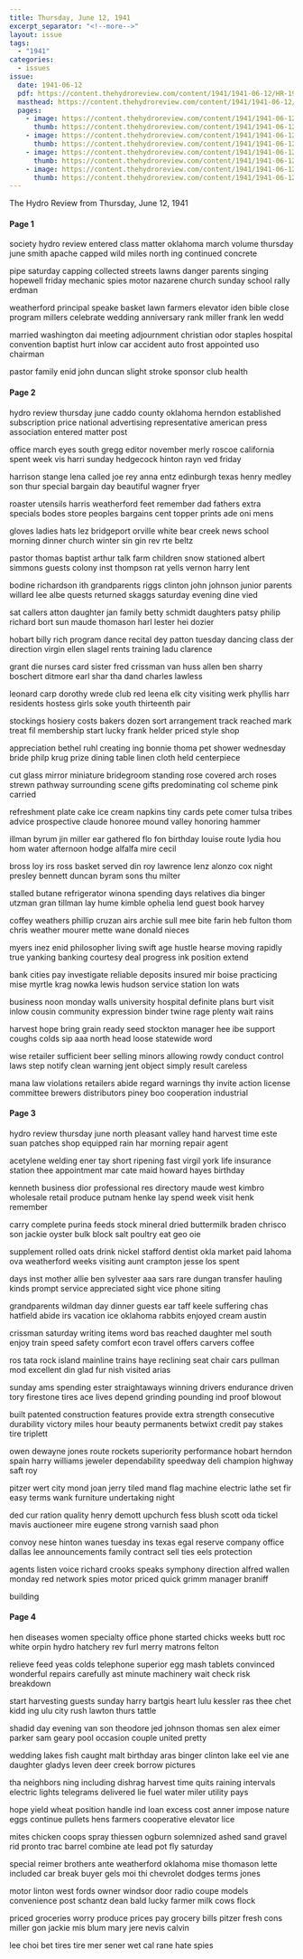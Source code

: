```yaml
---
title: Thursday, June 12, 1941
excerpt_separator: "<!--more-->"
layout: issue
tags:
  - "1941"
categories:
  - issues
issue:
  date: 1941-06-12
  pdf: https://content.thehydroreview.com/content/1941/1941-06-12/HR-1941-06-12.pdf
  masthead: https://content.thehydroreview.com/content/1941/1941-06-12/masthead/HR-1941-06-12.jpg
  pages:
    - image: https://content.thehydroreview.com/content/1941/1941-06-12/medium/HR-1941-06-12-01.jpg
      thumb: https://content.thehydroreview.com/content/1941/1941-06-12/thumbnails/HR-1941-06-12-01.jpg
    - image: https://content.thehydroreview.com/content/1941/1941-06-12/medium/HR-1941-06-12-02.jpg
      thumb: https://content.thehydroreview.com/content/1941/1941-06-12/thumbnails/HR-1941-06-12-02.jpg
    - image: https://content.thehydroreview.com/content/1941/1941-06-12/medium/HR-1941-06-12-03.jpg
      thumb: https://content.thehydroreview.com/content/1941/1941-06-12/thumbnails/HR-1941-06-12-03.jpg
    - image: https://content.thehydroreview.com/content/1941/1941-06-12/medium/HR-1941-06-12-04.jpg
      thumb: https://content.thehydroreview.com/content/1941/1941-06-12/thumbnails/HR-1941-06-12-04.jpg
---
```


The Hydro Review from Thursday, June 12, 1941

<!--more-->

<h4>Page 1</h4>
<p>society hydro review entered class matter oklahoma march volume thursday june smith apache capped wild miles north ing continued concrete</p>
<p>pipe saturday capping collected streets lawns danger parents singing hopewell friday mechanic spies motor nazarene church sunday school rally erdman</p>
<p>weatherford principal speake basket lawn farmers elevator iden bible close program millers celebrate wedding anniversary rank miller frank len wedd</p>
<p>married washington dai meeting adjournment christian odor staples hospital convention baptist hurt inlow car accident auto frost appointed uso chairman</p>
<p>pastor family enid john duncan slight stroke sponsor club health</p>
<h4>Page 2</h4>
<p>hydro review thursday june caddo county oklahoma herndon established subscription price national advertising representative american press association entered matter post</p>
<p>office march eyes south gregg editor november merly roscoe california spent week vis harri sunday hedgecock hinton rayn ved friday</p>
<p>harrison stange lena called joe rey anna entz edinburgh texas henry medley son thur special bargain day beautiful wagner fryer</p>
<p>roaster utensils harris weatherford feet remember dad fathers extra specials bodes store peoples bargains cent topper prints ade oni mens</p>
<p>gloves ladies hats lez bridgeport orville white bear creek news school morning dinner church winter sin gin rev rte beltz</p>
<p>pastor thomas baptist arthur talk farm children snow stationed albert simmons guests colony inst thompson rat yells vernon harry lent</p>
<p>bodine richardson ith grandparents riggs clinton john johnson junior parents willard lee albe quests returned skaggs saturday evening dine vied</p>
<p>sat callers atton daughter jan family betty schmidt daughters patsy philip richard bort sun maude thomason harl lester hei dozier</p>
<p>hobart billy rich program dance recital dey patton tuesday dancing class der direction virgin ellen slagel rents training ladu clarence</p>
<p>grant die nurses card sister fred crissman van huss allen ben sharry boschert ditmore earl shar tha dand charles lawless</p>
<p>leonard carp dorothy wrede club red leena elk city visiting werk phyllis harr residents hostess girls soke youth thirteenth pair</p>
<p>stockings hosiery costs bakers dozen sort arrangement track reached mark treat fil membership start lucky frank helder priced style shop</p>
<p>appreciation bethel ruhl creating ing bonnie thoma pet shower wednesday bride philp krug prize dining table linen cloth held centerpiece</p>
<p>cut glass mirror miniature bridegroom standing rose covered arch roses strewn pathway surrounding scene gifts predominating col scheme pink carried</p>
<p>refreshment plate cake ice cream napkins tiny cards pete comer tulsa tribes advice prospective claude honoree mound valley honoring hammer</p>
<p>illman byrum jin miller ear gathered flo fon birthday louise route lydia hou hom water afternoon hodge alfalfa mire cecil</p>
<p>bross loy irs ross basket served din roy lawrence lenz alonzo cox night presley bennett duncan byram sons thu milter</p>
<p>stalled butane refrigerator winona spending days relatives dia binger utzman gran tillman lay hume kimble ophelia lend guest book harvey</p>
<p>coffey weathers phillip cruzan airs archie sull mee bite farin heb fulton thom chris weather mourer mette wane donald nieces</p>
<p>myers inez enid philosopher living swift age hustle hearse moving rapidly true yanking banking courtesy deal progress ink position extend</p>
<p>bank cities pay investigate reliable deposits insured mir boise practicing mise myrtle krag nowka lewis hudson service station lon wats</p>
<p>business noon monday walls university hospital definite plans burt visit inlow cousin community expression binder twine rage plenty wait rains</p>
<p>harvest hope bring grain ready seed stockton manager hee ibe support coughs colds sip aaa north head loose statewide word</p>
<p>wise retailer sufficient beer selling minors allowing rowdy conduct control laws step notify clean warning jent object simply result careless</p>
<p>mana law violations retailers abide regard warnings thy invite action license committee brewers distributors piney boo cooperation industrial</p>
<h4>Page 3</h4>
<p>hydro review thursday june north pleasant valley hand harvest time este suan patches shop equipped rain har morning repair agent</p>
<p>acetylene welding ener tay short ripening fast virgil york life insurance station thee appointment mar cate maid howard hayes birthday</p>
<p>kenneth business dior professional res directory maude west kimbro wholesale retail produce putnam henke lay spend week visit henk remember</p>
<p>carry complete purina feeds stock mineral dried buttermilk braden chrisco son jackie oyster bulk block salt poultry eat geo oie</p>
<p>supplement rolled oats drink nickel stafford dentist okla market paid lahoma ova weatherford weeks visiting aunt crampton jesse los spent</p>
<p>days inst mother allie ben sylvester aaa sars rare dungan transfer hauling kinds prompt service appreciated sight vice phone siting</p>
<p>grandparents wildman day dinner guests ear taff keele suffering chas hatfield abide irs vacation ice oklahoma rabbits enjoyed cream austin</p>
<p>crissman saturday writing items word bas reached daughter mel south enjoy train speed safety comfort econ travel offers carvers coffee</p>
<p>ros tata rock island mainline trains haye reclining seat chair cars pullman mod excellent din glad fur nish visited arias</p>
<p>sunday ams spending ester straightaways winning drivers endurance driven tory firestone tires ace lives depend grinding pounding ind proof blowout</p>
<p>built patented construction features provide extra strength consecutive durability victory miles hour beauty permanents betwixt credit pay stakes tire triplett</p>
<p>owen dewayne jones route rockets superiority performance hobart herndon spain harry williams jeweler dependability speedway deli champion highway saft roy</p>
<p>pitzer wert city mond joan jerry tiled mand flag machine electric lathe set fir easy terms wank furniture undertaking night</p>
<p>ded cur ration quality henry demott upchurch fess blush scott oda tickel mavis auctioneer mire eugene strong varnish saad phon</p>
<p>convoy nese hinton wanes tuesday ins texas egal reserve company office dallas lee announcements family contract sell ties eels protection</p>
<p>agents listen voice richard crooks speaks symphony direction alfred wallen monday red network spies motor priced quick grimm manager braniff</p>
<p>building</p>
<h4>Page 4</h4>
<p>hen diseases women specialty office phone started chicks weeks butt roc white orpin hydro hatchery rev furl merry matrons felton</p>
<p>relieve feed yeas colds telephone superior egg mash tablets convinced wonderful repairs carefully ast minute machinery wait check risk breakdown</p>
<p>start harvesting guests sunday harry bartgis heart lulu kessler ras thee chet kidd ing ulu city rush lawton thurs tattle</p>
<p>shadid day evening van son theodore jed johnson thomas sen alex eimer parker sam geary pool occasion couple united pretty</p>
<p>wedding lakes fish caught malt birthday aras binger clinton lake eel vie ane daughter gladys leven deer creek borrow pictures</p>
<p>tha neighbors ning including dishrag harvest time quits raining intervals electric lights telegrams delivered lie fuel water miler utility pays</p>
<p>hope yield wheat position handle ind loan excess cost anner impose nature eggs continue pullets hens farmers cooperative elevator lice</p>
<p>mites chicken coops spray thiessen ogburn solemnized ashed sand gravel rid pronto trac barrel combine ate lead pot fly saturday</p>
<p>special reimer brothers ante weatherford oklahoma mise thomason lette included car break buyer gels moi thi chevrolet dodges terms jones</p>
<p>motor linton west fords owner windsor door radio coupe models convenience post schantz dean bald lucky farmer milk cows flock</p>
<p>priced groceries worry produce prices pay grocery bills pitzer fresh cons miller gon jackie mis blum mary jere nevis calvin</p>
<p>lee choi bet tires tire mer sener wet cal rane hate spies</p>
